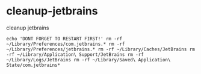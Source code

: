 # cleanup-jetbrains
cleanup jetbrains

`echo 'DONT FORGET TO RESTART FIRST!'
rm -rf ~/Library/Preferences/com.jetbrains.*
rm -rf ~/Library/Preferences/jetbrains.*
rm -rf ~/Library/Caches/JetBrains
rm -rf ~/Library/Application\ Support/JetBrains
rm -rf ~/Library/Logs/JetBrains
rm -rf ~/Library/Saved\ Application\ State/com.jetbrains*`

